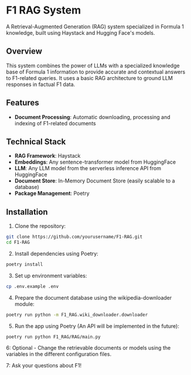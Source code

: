 # F1 RAG System

A Retrieval-Augmented Generation (RAG) system specialized in Formula 1 knowledge, built using Haystack and Hugging Face's models.

## Overview

This system combines the power of LLMs with a specialized knowledge base of Formula 1 information to provide accurate and contextual answers to F1-related queries. It uses a basic RAG architecture to ground LLM responses in factual F1 data.

## Features

- **Document Processing**: Automatic downloading, processing and indexing of F1-related documents
  
## Technical Stack

- **RAG Framework**: Haystack
- **Embeddings**: Any sentence-transformer model from HuggingFace
- **LLM**: Any LLM model from the serverless inference API from HuggingFace
- **Document Store**: In-Memory Document Store (easily scalable to a database)
- **Package Management**: Poetry

## Installation

1. Clone the repository: 

```bash
git clone https://github.com/yourusername/F1-RAG.git
cd F1-RAG
```

2. Install dependencies using Poetry:

```bash
poetry install
```

3. Set up environment variables:

```bash
cp .env.example .env
```

4. Prepare the document database using the wikipedia-downloader module:

```bash
poetry run python -m F1_RAG.wiki_downloader.downloader
```

5. Run the app using Poetry (An API will be implemented in the future):

```bash
poetry run python F1_RAG/RAG/main.py
```

6: Optional - Change the retrievable documents or models using the variables in the different configuration files.

7: Ask your questions about F1!


